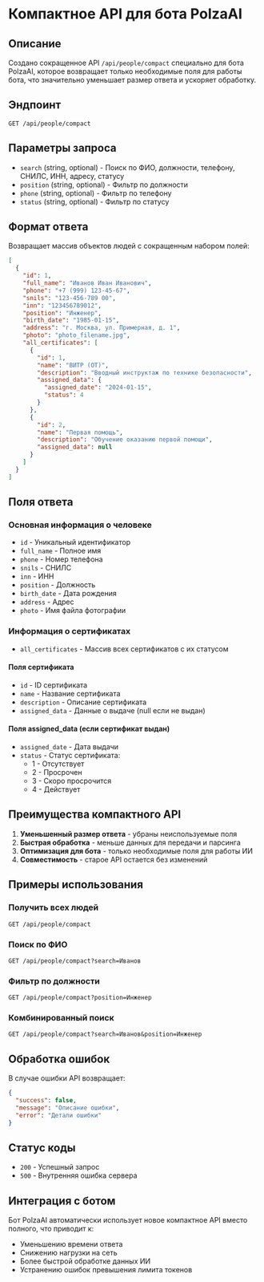 # Компактное API для бота PolzaAI

## Описание

Создано сокращенное API `/api/people/compact` специально для бота PolzaAI, которое возвращает только необходимые поля для работы бота, что значительно уменьшает размер ответа и ускоряет обработку.

## Эндпоинт

```
GET /api/people/compact
```

## Параметры запроса

- `search` (string, optional) - Поиск по ФИО, должности, телефону, СНИЛС, ИНН, адресу, статусу
- `position` (string, optional) - Фильтр по должности
- `phone` (string, optional) - Фильтр по телефону
- `status` (string, optional) - Фильтр по статусу

## Формат ответа

Возвращает массив объектов людей с сокращенным набором полей:

```json
[
  {
    "id": 1,
    "full_name": "Иванов Иван Иванович",
    "phone": "+7 (999) 123-45-67",
    "snils": "123-456-789 00",
    "inn": "123456789012",
    "position": "Инженер",
    "birth_date": "1985-01-15",
    "address": "г. Москва, ул. Примерная, д. 1",
    "photo": "photo_filename.jpg",
    "all_certificates": [
      {
        "id": 1,
        "name": "ВИТР (ОТ)",
        "description": "Вводный инструктаж по технике безопасности",
        "assigned_data": {
          "assigned_date": "2024-01-15",
          "status": 4
        }
      },
      {
        "id": 2,
        "name": "Первая помощь",
        "description": "Обучение оказанию первой помощи",
        "assigned_data": null
      }
    ]
  }
]
```

## Поля ответа

### Основная информация о человеке
- `id` - Уникальный идентификатор
- `full_name` - Полное имя
- `phone` - Номер телефона
- `snils` - СНИЛС
- `inn` - ИНН
- `position` - Должность
- `birth_date` - Дата рождения
- `address` - Адрес
- `photo` - Имя файла фотографии

### Информация о сертификатах
- `all_certificates` - Массив всех сертификатов с их статусом

#### Поля сертификата
- `id` - ID сертификата
- `name` - Название сертификата
- `description` - Описание сертификата
- `assigned_data` - Данные о выдаче (null если не выдан)

#### Поля assigned_data (если сертификат выдан)
- `assigned_date` - Дата выдачи
- `status` - Статус сертификата:
  - 1 - Отсутствует
  - 2 - Просрочен
  - 3 - Скоро просрочится
  - 4 - Действует

## Преимущества компактного API

1. **Уменьшенный размер ответа** - убраны неиспользуемые поля
2. **Быстрая обработка** - меньше данных для передачи и парсинга
3. **Оптимизация для бота** - только необходимые поля для работы ИИ
4. **Совместимость** - старое API остается без изменений

## Примеры использования

### Получить всех людей
```
GET /api/people/compact
```

### Поиск по ФИО
```
GET /api/people/compact?search=Иванов
```

### Фильтр по должности
```
GET /api/people/compact?position=Инженер
```

### Комбинированный поиск
```
GET /api/people/compact?search=Иванов&position=Инженер
```

## Обработка ошибок

В случае ошибки API возвращает:

```json
{
  "success": false,
  "message": "Описание ошибки",
  "error": "Детали ошибки"
}
```

## Статус коды

- `200` - Успешный запрос
- `500` - Внутренняя ошибка сервера

## Интеграция с ботом

Бот PolzaAI автоматически использует новое компактное API вместо полного, что приводит к:
- Уменьшению времени ответа
- Снижению нагрузки на сеть
- Более быстрой обработке данных ИИ
- Устранению ошибок превышения лимита токенов
